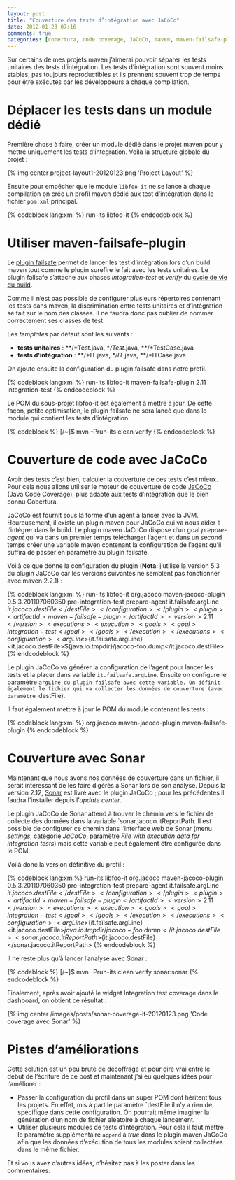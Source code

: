 ```yaml
---
layout: post
title: "Couverture des tests d’intégration avec JaCoCo"
date: 2012-01-23 07:16
comments: true
categories: [cobertura, code coverage, JaCoCo, maven, maven-failsafe-plugin, maven-jacoco-plugin, sonar, test]
---
```


Sur certains de mes projets maven j’aimerai pouvoir séparer les tests unitaires des tests d’intégration. Les tests d’intégration sont souvent moins stables, pas toujours reproductibles et ils prennent souvent trop de temps pour être exécutés par les développeurs à chaque compilation.

<!-- more -->

Déplacer les tests dans un module dédié
=======================================

Première chose à faire, créer un module dédié dans le projet maven pour y mettre uniquement les tests d’intégration. Voilà la structure globale du projet :

{% img center project-layout1-20120123.png 'Project Layout' %}

Ensuite pour empêcher que le module `libfoo-it` ne se lance à chaque compilation on crée un profil maven dédié aux test d’intégration dans le fichier `pom.xml` principal.

{% codeblock lang:xml %}
<profiles>
  <profile>
    <id>run-its</id>
    <modules>
      <module>libfoo-it</module>
    </modules>
  </profile>
</profiles>
{% endcodeblock %}

Utiliser maven-failsafe-plugin
==============================

Le [plugin failsafe](http://maven.apache.org/plugins/maven-failsafe-plugin/) permet de lancer les test d’intégration lors d’un build maven tout comme le plugin surefire le fait avec les tests unitaires. Le plugin failsafe s’attache aux phases _integration-test_ et _verify_ du [cycle de vie du build](http://maven.apache.org/guides/introduction/introduction-to-the-lifecycle.html).

Comme il n’est pas possible de configurer plusieurs répertoires contenant les tests dans maven, la discrimination entre tests unitaires et d’intégration se fait sur le nom des classes. Il ne faudra donc pas oublier de nommer correctement ses classes de test.

Les _templates_ par défaut sont les suivants :

- __tests unitaires__ : **/*Test.java, **/Test*.java, **/*TestCase.java
- __tests d’intégration__ : **/*IT.java, **/IT*.java, **/*ITCase.java

On ajoute ensuite la configuration du plugin failsafe dans notre profil.

{% codeblock lang:xml %}
<profiles>
  <profile>
    <id>run-its</id>
    <modules>
      <module>libfoo-it</module>
    </modules>
    <build>
      <pluginManagement>
        <plugins>
          <plugin>
            <artifactId>maven-failsafe-plugin</artifactId>
            <version>2.11</version>
            <executions>
              <execution>
                <goals>
                  <goal>integration-test</goal>
                </goals>
              </execution>
            </executions>
          </plugin>
        </plugins>
      </pluginManagement>
    </build>
  </profile>
</profiles>
{% endcodeblock %}

Le POM du sous-projet libfoo-it est également à mettre à jour. De cette façon, petite optimisation, le plugin failsafe ne sera lancé que dans le module qui contient les tests d’intégration.

{% codeblock %}
[/~]$ mvn -Prun-its clean verify
{% endcodeblock %}

Couverture de code avec JaCoCo
==============================

Avoir des tests c’est bien, calculer la couverture de ces tests c’est mieux. Pour cela nous allons utiliser le moteur de couverture de code [JaCoCo](http://www.eclemma.org/jacoco/) (Java Code Coverage), plus adapté aux tests d’intégration que le bien connu Cobertura.

JaCoCo est fournit sous la forme d’un agent à lancer avec la JVM. Heureusement, il existe un plugin maven pour JaCoCo qui va nous aider à l’intégrer dans le build. Le plugin maven JaCoCo dispose d’un goal _prepare-agent_ qui va dans un premier temps télécharger l’agent et dans un second temps créer une variable maven contenant la configuration de l’agent qu’il suffira de passer en paramètre au plugin failsafe.

Voilà ce que donne la configuration du plugin (__Nota__: j’utilise la version 5.3 du plugin JaCoCo car les versions suivantes ne semblent pas fonctionner avec maven 2.2.1) :

{% codeblock lang:xml %}
<profiles>
  <profile>
    <id>run-its</id>
    <modules>
      <module>libfoo-it</module>
    </modules>
    <build>
      <pluginManagement>
        <plugins>
          <plugin>
            <groupId>org.jacoco</groupId>
            <artifactId>maven-jacoco-plugin</artifactId>
            <version>0.5.3.201107060350</version>
            <executions>
              <execution>
                <phase>pre-integration-test</phase>
                <goals>
                  <goal>prepare-agent</goal>
                </goals>
              </execution>
            </executions>
            <configuration>
              <propertyName>it.failsafe.argLine</propertyName>
              <destFile>${it.jacoco.destFile}</destFile>
            </configuration>
          </plugin>
          <plugin>
            <artifactId>maven-failsafe-plugin</artifactId>
            <version>2.11</version>
            <executions>
              <execution>
                <goals>
                  <goal>integration-test</goal>
                </goals>
              </execution>
            </executions>
            <configuration>
              <argLine>${it.failsafe.argLine}</argLine>
            </configuration>
          </plugin>
        </plugins>
      </pluginManagement>
    </build>
    <properties>
      <it.jacoco.destFile>${java.io.tmpdir}/jacoco-foo.dump</it.jacoco.destFile>
    </properties>
  </profile>
</profiles>
{% endcodeblock %}

Le plugin JaCoCo va générer la configuration de l’agent pour lancer les tests et la placer dans variable `it.failsafe.argLine`. Ensuite on configure le paramètre `argLine du plugin failsafe avec cette variable. On définit également le fichier qui va collecter les données de couverture (avec paramètre `destFile).

Il faut également mettre à jour le POM du module contenant les tests :

{% codeblock lang:xml %}
<build>
  <plugins>
    <plugin>
      <groupId>org.jacoco</groupId>
      <artifactId>maven-jacoco-plugin</artifactId>
    </plugin>
    <plugin>
      <artifactId>maven-failsafe-plugin</artifactId>
    </plugin>
  </plugins>
</build>
{% endcodeblock %}

Couverture avec Sonar
=====================

Maintenant que nous avons nos données de couverture dans un fichier, il serait intéressant de les faire digérés à Sonar lors de son analyse. Depuis la version 2.12, [Sonar](http://www.sonarsource.org/) est livré avec le plugin JaCoCo ; pour les précédentes il faudra l’installer depuis l’_update center_.

Le plugin JaCoCo de Sonar attend à trouver le chemin vers le fichier de collecte des données dans la variable `sonar.jacoco.itReportPath. Il est possible de configurer ce chemin dans l’interface web de Sonar (menu _settings_, catégorie _JaCoCo_, paramètre _File with execution data for integration tests_) mais cette variable peut également être configurée dans le POM.

Voilà donc la version définitive du profil :

{% codeblock lang:xml%}
<profiles>
  <profile>
    <id>run-its</id>
    <modules>
      <module>libfoo-it</module>
    </modules>
    <build>
      <pluginManagement>
        <plugins>
          <plugin>
            <groupId>org.jacoco</groupId>
            <artifactId>maven-jacoco-plugin</artifactId>
            <version>0.5.3.201107060350</version>
            <executions>
              <execution>
                <phase>pre-integration-test</phase>
                <goals>
                  <goal>prepare-agent</goal>
                </goals>
              </execution>
            </executions>
            <configuration>
              <propertyName>it.failsafe.argLine</propertyName>
              <destFile>${it.jacoco.destFile}</destFile>
            </configuration>
          </plugin>
          <plugin>
            <artifactId>maven-failsafe-plugin</artifactId>
            <version>2.11</version>
            <executions>
              <execution>
                <goals>
                  <goal>integration-test</goal>
                </goals>
              </execution>
            </executions>
            <configuration>
              <argLine>${it.failsafe.argLine}</argLine>
            </configuration>
          </plugin>
        </plugins>
      </pluginManagement>
    </build>
    <properties>
      <it.jacoco.destFile>${java.io.tmpdir}/jacoco-foo.dump</it.jacoco.destFile>
      <sonar.jacoco.itReportPath>${it.jacoco.destFile}</sonar.jacoco.itReportPath>
    </properties>
  </profile>
</profiles>
{% endcodeblock %}

Il ne reste plus qu’à lancer l’analyse avec Sonar :

{% codeblock %}
[/~]$ mvn -Prun-its clean verify sonar:sonar
{% endcodeblock %}

Finalement, après avoir ajouté le widget Integration test coverage dans le dashboard, on obtient ce résultat :

{% img center /images/posts/sonar-coverage-it-20120123.png 'Code coverage avec Sonar' %}

Pistes d’améliorations
======================

Cette solution est un peu brute de décoffrage et pour dire vrai entre le début de l’écriture de ce post et maintenant j’ai eu quelques idées pour l’améliorer :

- Passer la configuration du profil dans un super POM dont héritent tous les projets. En effet, mis à part le paramètre `destFile il n’y a rien de spécifique dans cette configuration. On pourrait même imaginer la génération d’un nom de fichier aléatoire à chaque lancement.
- Utiliser plusieurs modules de tests d’intégration. Pour cela il faut mettre le paramètre supplémentaire `append` à _true_ dans le plugin maven JaCoCo afin que les données d’exécution de tous les modules soient collectées dans le même fichier.

Et si vous avez d’autres idées, n’hésitez pas à les poster dans les commentaires.


